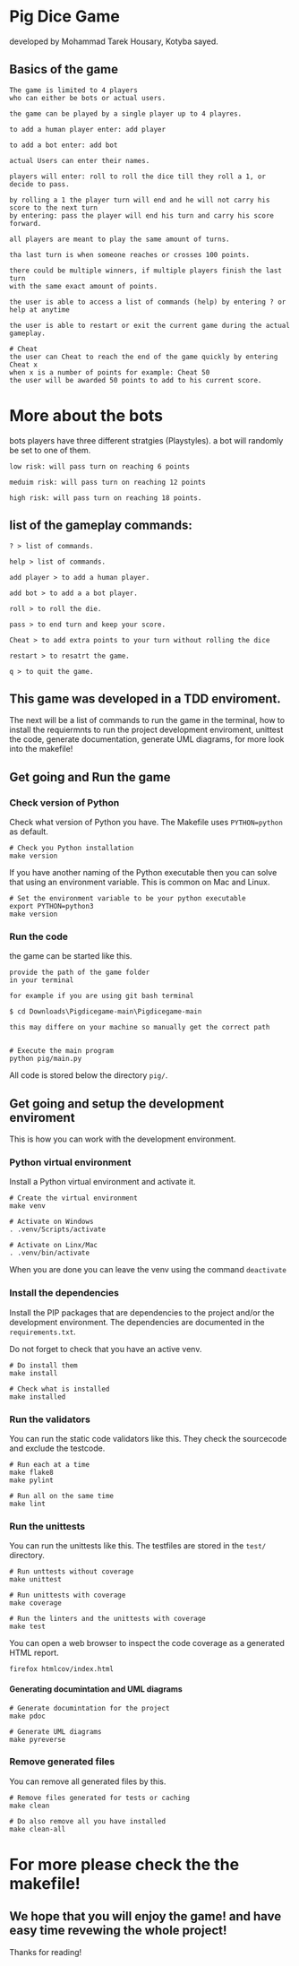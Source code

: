 Pig Dice Game 
==========================
developed by Mohammad Tarek Housary, Kotyba sayed. 

Basics of the game
-------------------
```
The game is limited to 4 players 
who can either be bots or actual users. 

the game can be played by a single player up to 4 playres. 

to add a human player enter: add player 

to add a bot enter: add bot

actual Users can enter their names. 

players will enter: roll to roll the dice till they roll a 1, or decide to pass.

by rolling a 1 the player turn will end and he will not carry his score to the next turn 
by entering: pass the player will end his turn and carry his score forward. 

all players are meant to play the same amount of turns. 

tha last turn is when someone reaches or crosses 100 points. 

there could be multiple winners, if multiple players finish the last turn
with the same exact amount of points. 

the user is able to access a list of commands (help) by entering ? or help at anytime 

the user is able to restart or exit the current game during the actual gameplay. 
```

```
# Cheat
the user can Cheat to reach the end of the game quickly by entering Cheat x
when x is a number of points for example: Cheat 50 
the user will be awarded 50 points to add to his current score.
```
# More about the bots
bots players have three different stratgies (Playstyles). 
a bot will randomly be set to one of them. 
```
low risk: will pass turn on reaching 6 points 

meduim risk: will pass turn on reaching 12 points 

high risk: will pass turn on reaching 18 points.
```

list of the gameplay commands:
------------------------------
```
? > list of commands. 

help > list of commands.

add player > to add a human player. 

add bot > to add a a bot player. 

roll > to roll the die. 

pass > to end turn and keep your score.

Cheat > to add extra points to your turn without rolling the dice

restart > to resatrt the game.

q > to quit the game.
```

This game was developed in a TDD enviroment.
----------------------------------------------------------------------------------
The next will be a list of commands to run the game in the terminal, how to install the requiermnts to run the project development enviroment,
unittest the code, generate documentation, generate UML diagrams, for more look into the makefile! 

Get going and Run the game
--------------------------

### Check version of Python

Check what version of Python you have. The Makefile uses `PYTHON=python` as default.

```
# Check you Python installation
make version
```

If you have another naming of the Python executable then you can solve that using an environment variable. This is common on Mac and Linux.

```
# Set the environment variable to be your python executable
export PYTHON=python3
make version
```


### Run the code

the game can be started like this.

```
provide the path of the game folder 
in your terminal 

for example if you are using git bash terminal 

$ cd Downloads\Pigdicegame-main\Pigdicegame-main

this may differe on your machine so manually get the correct path 


# Execute the main program
python pig/main.py
```

All code is stored below the directory `pig/`. 

Get going and setup the development enviroment 
----------------------------------------------

This is how you can work with the development environment.

### Python virtual environment

Install a Python virtual environment and activate it.

```
# Create the virtual environment
make venv

# Activate on Windows
. .venv/Scripts/activate

# Activate on Linx/Mac
. .venv/bin/activate
```

When you are done you can leave the venv using the command `deactivate`


### Install the dependencies

Install the PIP packages that are dependencies to the project and/or the development environment. The dependencies are documented in the `requirements.txt`.

Do not forget to check that you have an active venv.

```
# Do install them
make install

# Check what is installed
make installed
```


### Run the validators

You can run the static code validators like this. They check the sourcecode and exclude the testcode.

```
# Run each at a time
make flake8
make pylint

# Run all on the same time
make lint
```

### Run the unittests

You can run the unittests like this. The testfiles are stored in the `test/` directory.

```
# Run unttests without coverage
make unittest

# Run unittests with coverage
make coverage

# Run the linters and the unittests with coverage
make test
```

You can open a web browser to inspect the code coverage as a generated HTML report.

```
firefox htmlcov/index.html
```

#### Generating documintation and UML diagrams

```
# Generate documintation for the project 
make pdoc 

# Generate UML diagrams 
make pyreverse
```

### Remove generated files

You can remove all generated files by this.
```
# Remove files generated for tests or caching
make clean

# Do also remove all you have installed
make clean-all
```

# For more please check the the makefile! 

We hope that you will enjoy the game! and have easy time revewing the whole project!
------------------------------------------------------------------------------------
Thanks for reading! 
